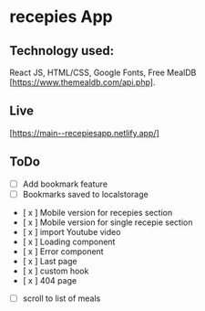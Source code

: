 # recepies App

## Technology used:

React JS, HTML/CSS, Google Fonts, Free MealDB [https://www.themealdb.com/api.php].

## Live

[https://main--recepiesapp.netlify.app/]

## ToDo

- [ ] Add bookmark feature
- [ ] Bookmarks saved to localstorage
- [ x ] Mobile version for recepies section
- [ x ] Mobile version for single recepie section
- [ x ] import Youtube video
- [ x ] Loading component
- [ x ] Error component
- [ x ] Last page
- [ x ] custom hook
- [ x ] 404 page
- [ ] scroll to list of meals
